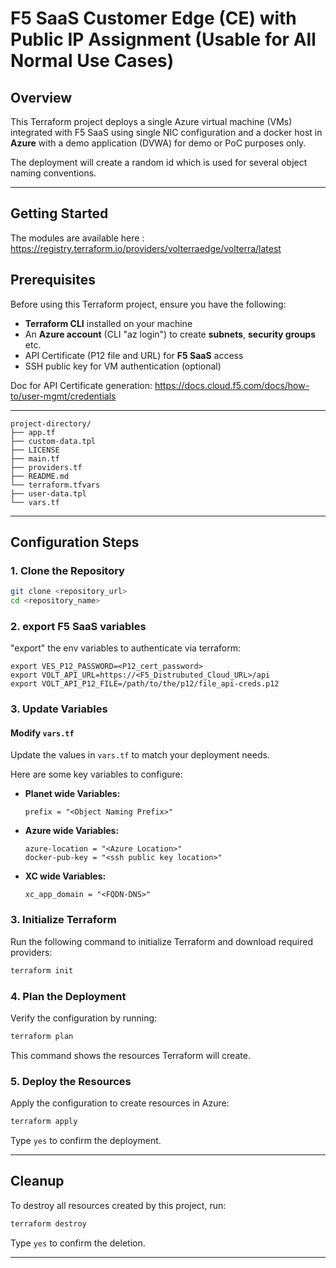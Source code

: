 # F5 SaaS Customer Edge (CE) with Public IP Assignment (Usable for All Normal Use Cases)

## Overview
This Terraform project deploys a single Azure virtual machine (VMs) integrated with F5 SaaS
using single NIC configuration and a docker host in **Azure** with a demo application (DVWA)
for demo or PoC purposes only.

The deployment will create a random id which is used for several object
naming conventions.

---

## Getting Started
The modules are available here : https://registry.terraform.io/providers/volterraedge/volterra/latest

## Prerequisites

Before using this Terraform project, ensure you have the following:

- **Terraform CLI** installed on your machine
- An **Azure account** (CLI "az login") to create **subnets**, **security groups** etc.
- API Certificate (P12 file and URL) for **F5 SaaS** access
- SSH public key for VM authentication (optional)

Doc for API Certificate generation: https://docs.cloud.f5.com/docs/how-to/user-mgmt/credentials 

---

```
project-directory/
├── app.tf
├── custom-data.tpl
├── LICENSE
├── main.tf
├── providers.tf
├── README.md
└── terraform.tfvars
├── user-data.tpl
└── vars.tf
```

---

## Configuration Steps

### 1. Clone the Repository

```bash
git clone <repository_url>
cd <repository_name>
```

### 2. export F5 SaaS variables

"export" the env variables to authenticate via terraform:

```
export VES_P12_PASSWORD=<P12_cert_password>
export VOLT_API_URL=https://<F5_Distrubuted_Cloud_URL>/api
export VOLT_API_P12_FILE=/path/to/the/p12/file_api-creds.p12
```


### 3. Update Variables

#### Modify `vars.tf`
Update the values in `vars.tf` to match your deployment needs.

Here are some key variables to configure:

- **Planet wide Variables:**
  ```hcl
  prefix = "<Object Naming Prefix>"
  ```

- **Azure wide Variables:**
  ```hcl
  azure-location = "<Azure Location>"
  docker-pub-key = "<ssh public key location>"
  ```

- **XC wide Variables:**
  ```hcl
  xc_app_domain = "<FQDN-DNS>"
  ```

### 3. Initialize Terraform

Run the following command to initialize Terraform and download required providers:

```bash
terraform init
```

### 4. Plan the Deployment

Verify the configuration by running:

```bash
terraform plan
```

This command shows the resources Terraform will create.

### 5. Deploy the Resources

Apply the configuration to create resources in Azure:

```bash
terraform apply
```

Type `yes` to confirm the deployment.

---

## Cleanup

To destroy all resources created by this project, run:

```bash
terraform destroy
```

Type `yes` to confirm the deletion.

---
